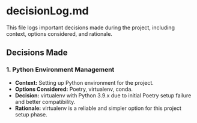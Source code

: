 # decisionLog.md

This file logs important decisions made during the project, including context, options considered, and rationale.

## Decisions Made

### 1. Python Environment Management
* **Context:** Setting up Python environment for the project.
* **Options Considered:** Poetry, virtualenv, conda.
* **Decision:** virtualenv with Python 3.9.x due to initial Poetry setup failure and better compatibility.
* **Rationale:** virtualenv is a reliable and simpler option for this project setup phase.